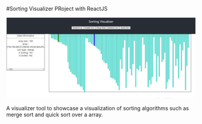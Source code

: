 #Sorting Visualizer PRoject with ReactJS 

[![sort-viz-img](public/sorting-visualizer.JPG)](https://aashutosh-shrivastav.github.io/React-Sorting-Visualizer/)

A visualizer tool to showcase a visualization of sorting algorithms such as merge sort and quick sort over a array. 
